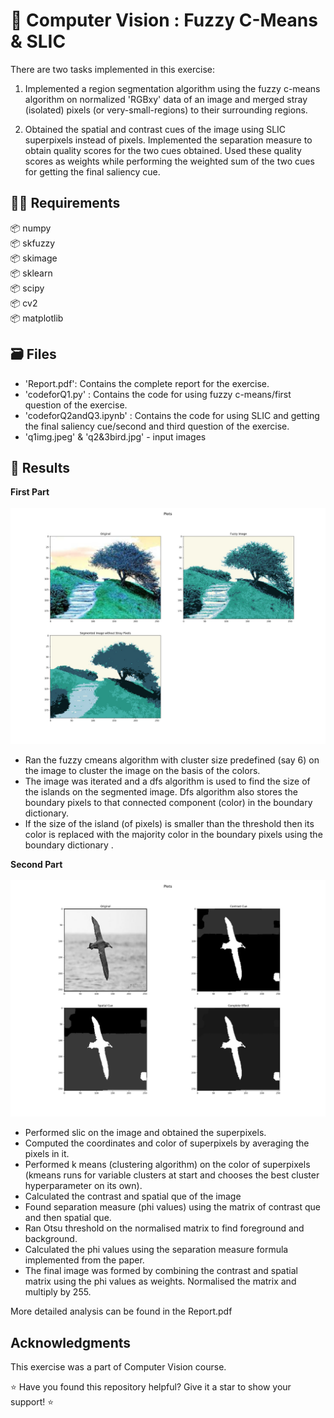 # :pushpin: Computer Vision : Fuzzy C-Means & SLIC

There are two tasks implemented in this exercise:

1. Implemented a region segmentation algorithm using the fuzzy c-means algorithm on normalized 'RGBxy' data of an image and merged stray (isolated) pixels (or very-small-regions) to their surrounding regions.

2. Obtained the spatial and contrast cues of the image using SLIC superpixels instead of pixels. Implemented the separation measure to obtain quality scores for the two cues obtained. Used these quality scores as weights while performing the weighted sum of the two cues for getting the final saliency cue.


## :technologist: Requirements

:package: numpy <br>
:package: skfuzzy <br>
:package: skimage <br>
:package: sklearn <br>
:package: scipy <br>
:package: cv2 <br>
:package: matplotlib

## :card_file_box: Files
* 'Report.pdf': Contains the complete report for the exercise.<br>
* 'codeforQ1.py' : Contains the code for using fuzzy c-means/first question of the exercise.<br>
* 'codeforQ2andQ3.ipynb' : Contains the code for using SLIC and getting the final saliency cue/second and third question of the exercise.<br>
* 'q1img.jpeg' & 'q2&3bird.jpg' - input images


## :monocle_face: Results

**First Part**<br><br>
![Fuzzy image](./Ans1.jpg)<br>

* Ran the fuzzy cmeans algorithm with cluster size predefined (say 6) on the image to cluster the image on the basis of the colors.
* The image was iterated and a dfs algorithm is used to find the size of the islands on the segmented image. Dfs algorithm also stores the boundary pixels to that connected component (color) in the boundary dictionary.
* If the size of the island (of pixels) is smaller than the threshold then its color is replaced with the majority color in the boundary pixels using the boundary dictionary .


**Second Part**<br><br>
![SLIC](./Ans2&3.jpg)

* Performed slic on the image and obtained the superpixels.
* Computed the coordinates and color of superpixels by averaging the pixels in it.
* Performed k means (clustering algorithm) on the color of superpixels (kmeans runs for variable clusters at start and chooses the best cluster hyperparameter on its own).
* Calculated the contrast and spatial que of the image
* Found separation measure (phi values) using the matrix of contrast que and then spatial que.
* Ran Otsu threshold on the normalised matrix to find foreground and background.
* Calculated the phi values using the separation measure formula implemented from the paper.
* The final image was formed by combining the contrast and spatial matrix using the phi values as weights. Normalised the matrix and multiply by 255.

More detailed analysis can be found in the Report.pdf

## Acknowledgments
This exercise was a part of Computer Vision course.

:star: Have you found this repository helpful? Give it a star to show your support! :star:

